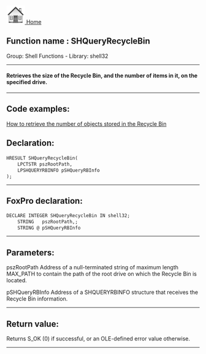 [<img src="../../images/home.png"> Home ](https://github.com/VFPX/Win32API)  

## Function name : SHQueryRecycleBin
Group: Shell Functions - Library: shell32    
***  


#### Retrieves the size of the Recycle Bin, and the number of items in it, on the specified drive. 
***  


## Code examples:
[How to retrieve the number of objects stored in the Recycle Bin](../../samples/sample_302.md)  

## Declaration:
```foxpro  
HRESULT SHQueryRecycleBin(
	LPCTSTR pszRootPath,
	LPSHQUERYRBINFO pSHQueryRBInfo
);  
```  
***  


## FoxPro declaration:
```foxpro  
DECLARE INTEGER SHQueryRecycleBin IN shell32;
	STRING   pszRootPath,;
	STRING @ pSHQueryRBInfo  
```  
***  


## Parameters:
pszRootPath
Address of a null-terminated string of maximum length MAX_PATH to contain the path of the root drive on which the Recycle Bin is located.

pSHQueryRBInfo
Address of a SHQUERYRBINFO structure that receives the Recycle Bin information.   
***  


## Return value:
Returns S_OK (0) if successful, or an OLE-defined error value otherwise.   
***  

